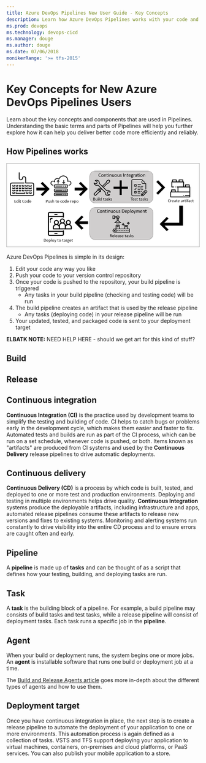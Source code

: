 ```yaml
---
title: Azure DevOps Pipelines New User Guide - Key Concepts
description: Learn how Azure DevOps Pipelines works with your code and tools to automate build and deploy, and the key concepts behind it.
ms.prod: devops
ms.technology: devops-cicd
ms.manager: douge
ms.author: douge
ms.date: 07/06/2018
monikerRange: '>= tfs-2015'
---
```


# Key Concepts for New Azure DevOps Pipelines Users

Learn about the key concepts and components that are used in Pipelines. Understanding the basic terms and parts of Pipelines will help you further explore how it can help you deliver better code more efficiently and reliably.

## How Pipelines works

![Pipelines into image](../_img/pipelines-image.png)

Azure DevOps Pipelines is simple in its design:

1. Edit your code any way you like
2. Push your code to your version control repository
3. Once your code is pushed to the repository, your build pipeline is triggered
    * Any tasks in your build pipeline (checking and testing code) will be run
4. The build pipeline creates an artifact that is used by the release pipeline
    * Any tasks (deploying code) in your release pipeline will be run
5. Your updated, tested, and packaged code is sent to your deployment target

**ELBATK NOTE:** NEED HELP HERE - should we get art for this kind of stuff? 

## Build

## Release

## Continuous integration

**Continuous Integration (CI)** is the practice used by development teams to simplify the testing and building of code. CI helps to catch bugs or problems early in the development cycle, which makes them easier and faster to fix. Automated tests and builds are run as part of the CI process, which can be run on a set schedule, whenever code is pushed, or both. Items known as "artifacts" are produced from CI systems and used by the **Continuous Delivery** release pipelines to drive automatic deployments.

## Continuous delivery

**Continuous Delivery (CD)** is a process by which code is built, tested, and deployed to one or more test and production environments. Deploying and testing in multiple environments helps drive quality. **Continuous Integration** systems produce the deployable artifacts, including infrastructure and apps, automated release pipelines consume these artifacts to release new versions and fixes to existing systems. Monitoring and alerting systems run constantly to drive visibility into the entire CD process and to ensure errors are caught often and early.

## Pipeline

A **pipeline** is made up of **tasks** and can be thought of as a script that defines how your testing, building, and deploying tasks are run.

## Task

A **task** is the building block of a pipeline. For example, a build pipeline may consists of build tasks and test tasks, while a release pipeline will consist of deployment tasks. Each task runs a specific job in the **pipeline**.

## Agent

When your build or deployment runs, the system begins one or more jobs. An **agent** is installable software that runs one build or deployment job at a time.

The [Build and Release Agents article](../agents/agents.md) goes more in-depth about the different types of agents and how to use them.

## Deployment target

Once you have continuous integration in place, the next step is to create a release pipeline to automate the deployment of your application to one or more environments. This automation process is again defined as a collection of tasks. VSTS and TFS support deploying your application to virtual machines, containers, on-premises and cloud platforms, or PaaS services. You can also publish your mobile application to a store.








